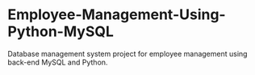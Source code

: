 # Employee-Management-Using-Python-MySQL
Database management system project for employee management using back-end MySQL and Python.

